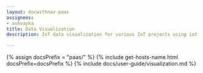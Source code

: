 ```yaml
---
layout: docwithnav-paas
assignees:
- ashvayka
title: Data Visualization
description: IoT data visualization for various IoT projects using iot dashboards, dashboard widgets and real-time charts 

---
```


{% assign docsPrefix = "paas/" %}
{% include get-hosts-name.html docsPrefix=docsPrefix %}
{% include docs/user-guide/visualization.md %}
